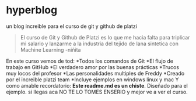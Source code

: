 # hyperblog
un blog increible para el curso de git y github de platzi
> El curso de Git y Github de Platzi es lo que me hacia falta para triplicar mi salario y lanzarme a la industria del tejido de lana sintetica con Machine Learning 
> -niñita

En este curso vemos de tod:
*Todos los comandos de Git
*El flujo de trabajo en  GitHub
*El verdadero amor por las buenas prácticas
*Trucos muy locos del profesor
*Las personalidades multiples de Freddy
*Creado por el increible platzi team
*Incluye ejemplos en windows linux y mac
Y como amable recordatorio: **Este readme.md es un chiste**. Diseñado para el ejemplo. si llegas  aca NO TE LO TOMES ENSERIO y mejor ve a ver el curso.